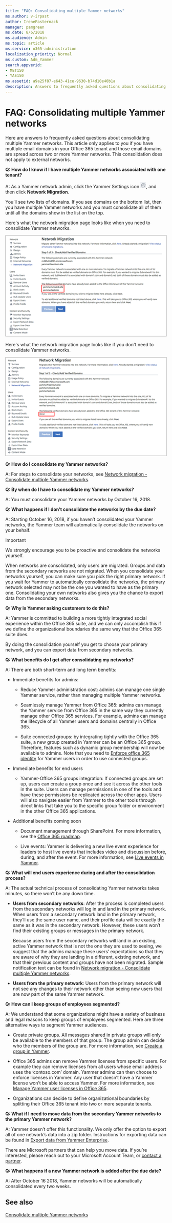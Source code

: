 ```yaml
---
title: "FAQ: Consolidating multiple Yammer networks"
ms.author: v-irpast
author: IrenePasternack
manager: pamgreen
ms.date: 8/6/2018
ms.audience: Admin
ms.topic: article
ms.service: o365-administration
localization_priority: Normal
ms.custom: Adm_Yammer
search.appverid: 
- MET150
- YAE150
ms.assetid: a9a25f87-e643-41ce-9630-b74d10e40b1a
description: Answers to frequently asked questions about consolidating multiple Yammer networks.
---
```


# FAQ: Consolidating multiple Yammer networks

Here are answers to frequently asked questions about consolidating multiple Yammer networks. This article only applies to you if you have multiple email domains in your Office 365 tenant and those email domains are spread across two or more Yammer networks. This consolidation does not apply to external networks.

**Q: How do I know if I have multiple Yammer networks associated with one tenant?** 

A: As a Yammer network admin, click the Yammer Settings icon ![Yammer settings icon](../media/9704ce70-56ce-43f7-96c6-f253b0413d40.png), and then click **Network Migration**. 

You’ll see two lists of domains. If you see domains on the bottom list, then you have multiple Yammer networks and you must consolidate all of them until all the domains show in the list on the top. 

Here's what the network migration page looks like when you need to consolidate Yammer networks.

![Network migration page showing multiple networks that need to be consolidated](../media/yam_needsconsolidation.png)

Here's what the network migration page looks like if you don't need to consolidate Yammer networks.

![Network migration page showing just one network, and no networks that need to be consolidated](../media/yam_consolidated.png)

**Q: How do I consolidate my Yammer networks?** 

A: For steps to consolidate your networks, see [Network migration - Consolidate multiple Yammer networks](consolidate-multiple-yammer-networks.md).

**Q: By when do I have to consolidate my Yammer networks?**  

A: You must consolidate your Yammer networks by October 16, 2018. 

**Q: What happens if I don’t consolidate the networks by the due date?** 

A: Starting October 16, 2018, if you haven’t consolidated your Yammer networks, the Yammer team will automatically consolidate the networks on your behalf. 

> [!IMPORTANT]
> We strongly encourage you to be proactive and consolidate the networks yourself. 

When networks are consolidated, only users are migrated. Groups and data from the secondary networks are not migrated. When you consolidate your networks yourself, you can make sure you pick the right primary network. If you wait for Yammer to automatically consolidate the networks, the primary network selected may not be the one you wanted to have as the primary one. Consolidating your own networks also gives you the chance to export data from the secondary networks. 

**Q: Why is Yammer asking customers to do this?**  

A: Yammer is committed to building a more tightly integrated social experience within the Office 365 suite, and we can only accomplish this if we define the organizational boundaries the same way that the Office 365 suite does. 

By doing the consolidation yourself you get to choose your primary network, and you can export data from secondary networks. 

**Q: What benefits do I get after consolidating my networks?**  

A: There are both short-term and long term benefits:

- Immediate benefits for admins: 

    - Reduce Yammer administration cost: admins can manage one single Yammer service, rather than managing multiple Yammer networks.

    - Seamlessly manage Yammer from Office 365: admins can manage the Yammer service from Office 365 in the same way they currently manage other Office 365 services. For example, admins can manage the lifecycle of all Yammer users and domains centrally in Office 365. 

    - Suite connected groups: by integrating tightly with the Office 365 suite, a new group created in Yammer can be an Office 365 group. Therefore, features such as dynamic group membership will now be available to admins. Note that you need to [Enforce office 365 identity](../configure-your-yammer-network/enforce-office-365-identity.md) for Yammer users in order to use connected groups.

- Immediate benefits for end users 

    - Yammer-Office 365 groups integration: If connected groups are set up, users can create a group once and see it across the other tools in the suite. Users can manage permissions in one of the tools and have these permissions be replicated across the other apps. Users will also navigate easier from Yammer to the other tools through direct links that take you to the specific group folder or environment in the other Office 365 applications. 

- Additional benefits coming soon 

    - Document management through SharePoint. For more information, see the [Office 365 roadmap](https://go.microsoft.com/fwlink/p/?LinkId=509914). 

    - Live events: Yammer is delivering a new live event experience for leaders to host live events that includes video and discussion before, during, and after the event. For more information, see [Live events in Yammer](../manage-yammer-groups/yammer-live-events.md).

**Q: What will end users experience during and after the consolidation process?**  

A: The actual technical process of consolidating Yammer networks takes minutes, so there won’t be any down time. 

- **Users from secondary networks**: After the process is completed users from the secondary networks will log in and land in the primary network. When users from a secondary network land in the primary network, they’ll use the same user name, and their profile data will be exactly the same as it was in the secondary network. However, these users won’t find their existing groups or messages in the primary network.

    Because users from the secondary networks will land in an existing, active Yammer network that is not the one they are used to seeing, we suggest that the admins manage these users’ expectations so that they are aware of why they are landing in a different, existing network, and that their previous content and groups have not been migrated. Sample notification text can be found in [Network migration - Consolidate multiple Yammer networks](consolidate-multiple-yammer-networks.md). 


- **Users from the primary network**: Users from the primary network will not see any changes to their network other than seeing new users that are now part of the same Yammer network. 


**Q: How can I keep groups of employees segmented?** 

A: We understand that some organizations might have a variety of business and legal reasons to keep groups of employees segmented. Here are three alternative ways to segment Yammer audiences. 

- Create private groups. All messages shared in private groups will only be available to the members of that group. The group admin can decide who the members of the group are. For more information, see [Create a group in Yammer](https://support.office.com/en-us/article/create-a-group-in-yammer-b407af4f-9a58-4b12-b43e-afbb1b07c889).


- Office 365 admins can remove Yammer licenses from specific users. For example they can remove licenses from all users whose email address uses the ‘contoso.com’ domain. Yammer admins can then choose to enforce licenses in Yammer. Any user that doesn’t have a Yammer license won’t be able to access Yammer. For more information, see [Manage Yammer user licenses in Office 365](../manage-yammer-users/manage-yammer-licenses-in-office-365.md).


- Organizations can decide to define organizational boundaries by splitting their Office 365 tenant into two or more separate tenants. 


**Q: What if I need to move data from the secondary Yammer networks to the primary Yammer network?**  

A: Yammer doesn’t offer this functionality. We only offer the option to export all of one network’s data into a zip folder. Instructions for exporting data can be found in [Export data from Yammer Enterprise](../manage-security-and-compliance/export-yammer-enterprise-data.md).

There are Microsoft partners that can help you move data. If you’re interested, please reach out to your Microsoft Account Team, or [contact a partner](https://products.office.com/en-us/yammer/partners).  

**Q: What happens if a new Yammer network is added after the due date?**  

A: After October 16 2018, Yammer networks will be automatically consolidated every two weeks. 

   
## See also

[Consolidate multiple Yammer networks](consolidate-multiple-yammer-networks.md)


